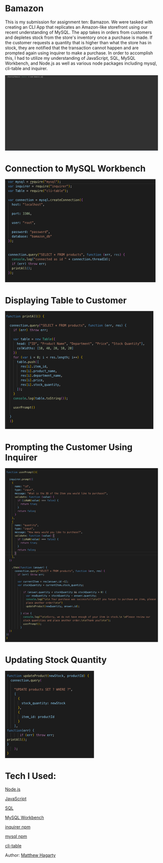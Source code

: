 # Bamazon

This is my submission for assignment ten: Bamazon. We were tasked with creating an CLI App that replicates an Amazon-like storefront using our recent understanding of MySQL. The app takes in orders from customers and depletes stock from the store's inventory once a purchase is made. If the customer requests a quantity that is higher than what the store has in stock, they are notified that the transaction cannot happen and are prompted again using inquirer to make a purchase. In order to accomplish this, I had to utilize my understanding of JavaScript, SQL, MySQL Workbench, and Node.js as well as various node packages including mysql, cli-table and inquirer.

<img src="assets/gifs/bamazon.gif">



# Connection to MySQL Workbench 
<img src="assets/images/1.jpg">

# Displaying Table to Customer 
<img src="assets/images/2.jpg">

# Prompting the Customer Using Inquirer
<img src="assets/images/3.jpg">

# Updating Stock Quantity
<img src="assets/images/4.jpg">


# Tech I Used:

[Node.js](https://www.w3schools.com/nodejs/)

[JavaScript](https://www.w3schools.com/js/)

[SQL](https://www.w3schools.com/sql/)

[MySQL Workbench](https://www.mysql.com/products/workbench/)

[inquirer npm](https://www.npmjs.com/package/inquirer)

[mysql npm](https://www.npmjs.com/package/mysql)

[cli-table](https://www.npmjs.com/package/cli-table)

Author: [Matthew Hagarty](https://github.com/matthewryanhagarty)